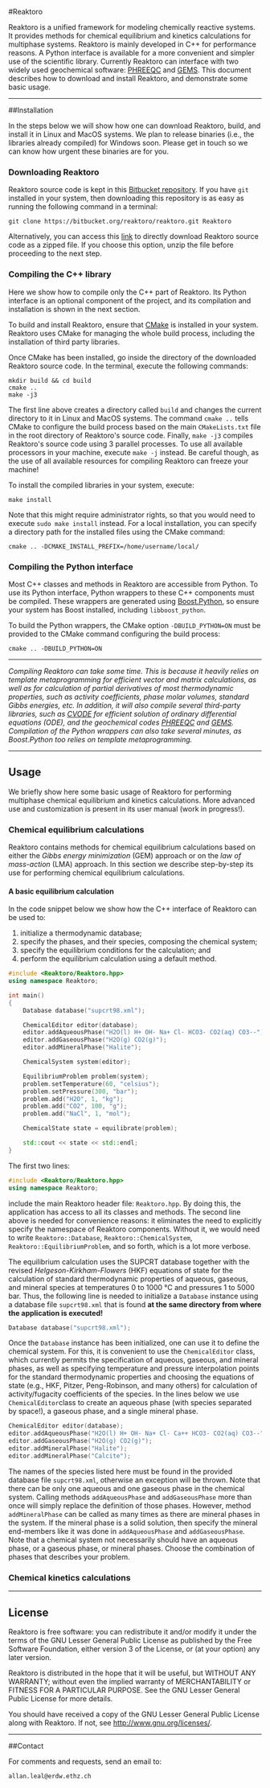 #Reaktoro

Reaktoro is a unified framework for modeling chemically reactive systems. It provides methods for chemical equilibrium and kinetics calculations for multiphase systems. Reaktoro is mainly developed in C++ for performance reasons. A Python interface is available for a more convenient and simpler use of the scientific library. Currently Reaktoro can interface with two widely used geochemical software: [PHREEQC](http://wwwbrr.cr.usgs.gov/projects/GWC_coupled/phreeqc/) and [GEMS](http://gems.web.psi.ch/). This document describes how to download and install Reaktoro, and demonstrate some basic usage.

----------

##Installation

In the steps below we will show how one can download Reaktoro, build, and install it in Linux and MacOS systems. We plan to release binaries (i.e., the libraries already compiled) for Windows soon. Please get in touch so we can know how urgent these binaries are for you.

### Downloading Reaktoro
Reaktoro source code is kept in this [Bitbucket repository](https://bitbucket.org/reaktoro/reaktoro). If you have `git` installed in your system, then downloading this repository is as easy as running the following command in a terminal:

    git clone https://bitbucket.org/reaktoro/reaktoro.git Reaktoro

Alternatively, you can access this [link](https://bitbucket.org/reaktoro/reaktoro/get/master.zip) to directly download Reaktoro source code as a zipped file. If you choose this option, unzip the file before proceeding to the next step.

### Compiling the C++ library
Here we show how to compile only the C++ part of Reaktoro. Its Python interface is an optional component of the project, and its compilation and installation is shown in the next section.

To build and install Reaktoro, ensure that [CMake](https://cmake.org/) is installed in your system. Reaktoro uses CMake for managing the whole build process, including the installation of third party libraries. 

Once CMake has been installed, go inside the directory of the downloaded Reaktoro source code. In the terminal, execute the following commands:
    
    mkdir build && cd build
    cmake ..
    make -j3

The first line above creates a directory called `build` and changes the current directory to it in Linux and MacOS systems. The command `cmake ..`  tells CMake to configure the build process based on the main `CMakeLists.txt` file in the root directory of Reaktoro's source code. Finally, `make -j3` compiles Reaktoro's source code using 3 parallel processes. To use all available processors in your machine, execute `make -j` instead. Be careful though, as the use of all available resources for compiling Reaktoro can freeze your machine!

To install the compiled libraries in your system, execute:
        
    make install

Note that this might require administrator rights, so that you would need to execute `sudo make install` instead. For a local installation, you can specify a directory path for the installed files using the CMake command:

    cmake .. -DCMAKE_INSTALL_PREFIX=/home/username/local/

### Compiling the Python interface
Most C++ classes and methods in Reaktoro are accessible from Python. To use its Python interface, Python wrappers to these C++ components must be compiled. These wrappers are generated using [Boost.Python](http://www.boost.org/doc/libs/1_60_0/libs/python/doc/html/index.html), so ensure your system has Boost installed, including `libboost_python`.

To build the Python wrappers, the CMake option `-DBUILD_PYTHON=ON` must be provided to the CMake command configuring the build process:

    cmake .. -DBUILD_PYTHON=ON

----------

*Compiling Reaktoro can take some time. This is because it heavily relies on template metaprogramming for efficient vector and matrix calculations, as well as for calculation of partial derivatives of most thermodynamic properties, such as activity coefficients, phase molar volumes, standard Gibbs energies, etc. In addition, it will also compile several third-party libraries, such as [CVODE](https://computation.llnl.gov/casc/sundials/description/description.html#descr_cvode) for efficient solution of ordinary differential equations (ODE), and the geochemical codes [PHREEQC](http://wwwbrr.cr.usgs.gov/projects/GWC_coupled/phreeqc/) and [GEMS](http://gems.web.psi.ch/). Compilation of the Python wrappers can also take several minutes, as Boost.Python too relies on template metaprogramming.* 

----------

## Usage
We briefly show here some basic usage of Reaktoro for performing multiphase chemical equilibrium and kinetics calculations. More advanced use and customization is present in its user manual (work in progress!).

### Chemical equilibrium calculations
Reaktoro contains methods for chemical equilibrium calculations based on either the *Gibbs energy minimization* (GEM) approach or on the *law of mass-action* (LMA) approach. In this section we describe step-by-step its use for performing chemical equilibrium calculations. 

#### A basic equilibrium calculation
In the code snippet below we show how the C++ interface of Reaktoro can be used to:

1. initialize a thermodynamic database;
2. specify the phases, and their species, composing the chemical system;
3. specify the equilibrium conditions for the calculation; and
4. perform the equilibrium calculation using a default method.

```c++
#include <Reaktoro/Reaktoro.hpp>
using namespace Reaktoro;

int main()
{
    Database database("supcrt98.xml");

    ChemicalEditor editor(database);
    editor.addAqueousPhase("H2O(l) H+ OH- Na+ Cl- HCO3- CO2(aq) CO3--");
    editor.addGaseousPhase("H2O(g) CO2(g)");
    editor.addMineralPhase("Halite");

    ChemicalSystem system(editor);

    EquilibriumProblem problem(system);
    problem.setTemperature(60, "celsius");
    problem.setPressure(300, "bar");
    problem.add("H2O", 1, "kg");
    problem.add("CO2", 100, "g");
    problem.add("NaCl", 1, "mol");

    ChemicalState state = equilibrate(problem);

    std::cout << state << std::endl;
}
```

The first two lines:
```c++
#include <Reaktoro/Reaktoro.hpp>
using namespace Reaktoro;
```
include the main Reaktoro header file: `Reaktoro.hpp`. By doing this, the application has access to all its classes and methods. The second line above is needed for convenience reasons: it eliminates the need to explicitly specify the namespace of Reaktoro components. Without it, we would need to write `Reaktoro::Database`, `Reaktoro::ChemicalSystem`,  `Reaktoro::EquilibriumProblem`, and so forth, which is a lot more verbose.

The equilibrium calculation uses the SUPCRT database together with the revised  *Helgeson-Kirkham-Flowers* (HKF) equations of state for the calculation of standard thermodynamic properties of aqueous, gaseous, and mineral species at temperatures 0 to 1000 °C and pressures 1 to 5000 bar. Thus, the following line is needed to initialize a `Database` instance using a database file `supcrt98.xml` that is found **at the same directory from where the application is executed!**  
```c++
Database database("supcrt98.xml");
```

Once the `Database` instance has been initialized, one can use it to define the chemical system. For this, it is convenient to use the `ChemicalEditor` class, which currently permits the specification of aqueous, gaseous, and mineral phases, as well as specifying temperature and pressure interpolation points for the standard thermodynamic properties and choosing the equations of state (e.g., HKF, Pitzer, Peng-Robinson, and many others) for calculation of activity/fugacity coefficients of the species. In the lines below we use `ChemicalEditor`class to create an aqueous phase (with species separated by space!), a gaseous phase, and a single mineral phase. 

```c++
ChemicalEditor editor(database);
editor.addAqueousPhase("H2O(l) H+ OH- Na+ Cl- Ca++ HCO3- CO2(aq) CO3--");
editor.addGaseousPhase("H2O(g) CO2(g)");
editor.addMineralPhase("Halite");
editor.addMineralPhase("Calcite");
```

The names of the species listed here must be found in the provided database file `supcrt98.xml`, otherwise an exception will be thrown. Note that there can be only one aqueous and one gaseous phase in the chemical system. Calling methods `addAqueousPhase` and `addGaseousPhase` more than once will simply replace the definition of those phases. However, method `addMineralPhase` can be called as many times as there are mineral phases in the system. If the mineral phase is a solid solution, then specify the mineral end-members like it was done in `addAqueousPhase` and `addGaseousPhase`. Note that a chemical system not necessarily should have an aqueous phase, or a gaseous phase, or mineral phases. Choose the combination of phases that describes your problem.

### Chemical kinetics calculations

----------

## License

Reaktoro is free software: you can redistribute it and/or modify
it under the terms of the GNU Lesser General Public License as published by
the Free Software Foundation, either version 3 of the License, or
(at your option) any later version.

Reaktoro is distributed in the hope that it will be useful,
but WITHOUT ANY WARRANTY; without even the implied warranty of
MERCHANTABILITY or FITNESS FOR A PARTICULAR PURPOSE. See the
GNU Lesser General Public License for more details.

You should have received a copy of the GNU Lesser General Public License
along with Reaktoro. If not, see <http://www.gnu.org/licenses/>.

----------

##Contact

For comments and requests, send an email to:

    allan.leal@erdw.ethz.ch

